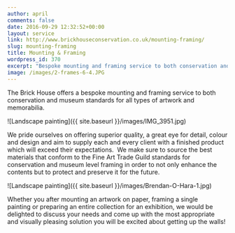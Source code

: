 ```yaml
---
author: april
comments: false
date: 2016-09-29 12:32:52+00:00
layout: service
link: http://www.brickhouseconservation.co.uk/mounting-framing/
slug: mounting-framing
title: Mounting & Framing
wordpress_id: 370
excerpt: "Bespoke mounting and framing service to both conservation and museum standards"
image: /images/2-frames-6-4.JPG
---
```


The Brick House offers a bespoke mounting and framing service to both conservation and museum standards for all types of artwork and memorabilia.

![Landscape painting]({{ site.baseurl }}/images/IMG_3951.jpg)

We pride ourselves on offering superior quality, a great eye for detail, colour and design and aim to supply each and every client with a finished product which will exceed their expectations.  We make sure to source the best materials that conform to the Fine Art Trade Guild standards for conservation and museum level framing in order to not only enhance the contents but to protect and preserve it for the future.

![Landscape painting]({{ site.baseurl }}/images/Brendan-O-Hara-1.jpg)

Whether you after mounting an artwork on paper, framing a single painting or preparing an entire collection for an exhibition, we would be delighted to discuss your needs and come up with the most appropriate and visually pleasing solution you will be excited about getting up the walls!